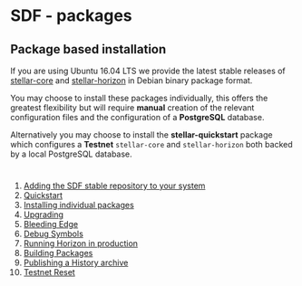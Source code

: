 # SDF - packages

## Package based installation

If you are using Ubuntu 16.04 LTS we provide the latest stable releases of [stellar-core](https://github.com/stellar/stellar-core) and [stellar-horizon](https://github.com/stellar/go/tree/master/services/horizon) in Debian binary package format.

You may choose to install these packages individually, this offers the greatest flexibility but will require **manual** creation of the relevant configuration files and the configuration of a **PostgreSQL** database.

Alternatively you may choose to install the **stellar-quickstart** package which configures a **Testnet** `stellar-core` and `stellar-horizon` both backed by a local PostgreSQL database.

#
1.  [Adding the SDF stable repository to your system](docs/adding-the-sdf-stable-repository-to-your-system.md)
2.  [Quickstart](docs/quickstart.md)
3.  [Installing individual packages](docs/installing-individual-packages.md)
4.  [Upgrading](docs/upgrading.md)
5.  [Bleeding Edge](docs/bleeding-edge-unstable-repository.md)
6.  [Debug Symbols](docs/debug-symbols.md)
7.  [Running Horizon in production](docs/running-horizon-in-production.md)
8.  [Building Packages](docs/building-packages.md)
9.  [Publishing a History archive](docs/publishing-a-history-archive.md)
10. [Testnet Reset](docs/testnet-reset.md)
